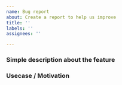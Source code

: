 ```yaml
---
name: Bug report
about: Create a report to help us improve
title: ''
labels: ''
assignees: ''

---
```


### Simple description about the feature


### Usecase / Motivation

<!-- Describe why the feature helps. -->
